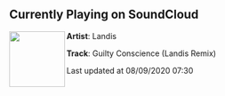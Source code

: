 ## Currently Playing on SoundCloud

[<img align="left" width="100" src="https://i1.sndcdn.com/artworks-IKuMywJenEzJbpKk-YYkRnQ-t50x50.jpg">](https://soundcloud.com/landisofficial/guilty-conscience-landis-remix)

**Artist**: Landis 

**Track**: Guilty Conscience (Landis Remix)

Last updated at 08/09/2020 07:30
